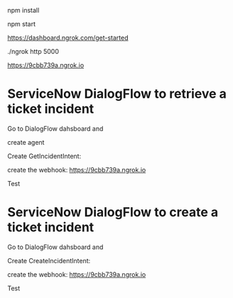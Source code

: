 npm install

npm start

https://dashboard.ngrok.com/get-started

./ngrok http 5000

https://9cbb739a.ngrok.io

# ServiceNow DialogFlow to retrieve a ticket incident

Go to DialogFlow dahsboard and 

create agent 

Create GetIncidentIntent:


create the webhook:
https://9cbb739a.ngrok.io

Test


# ServiceNow DialogFlow to create a ticket incident

Go to DialogFlow dahsboard and 

Create CreateIncidentIntent:


create the webhook:
https://9cbb739a.ngrok.io

Test